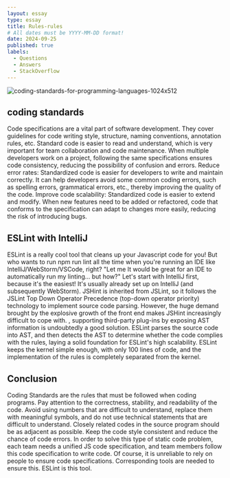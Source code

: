 ```yaml
---
layout: essay
type: essay
title: Rules-rules
# All dates must be YYYY-MM-DD format!
date: 2024-09-25
published: true
labels:
  - Questions
  - Answers
  - StackOverflow
---
```


![coding-standards-for-programming-languages-1024x512](https://github.com/jingyuh1/jingyuh1.github.io/assets/156954674/cc498319-1c9c-447c-b921-b2b526f2975e)


## coding standards

Code specifications are a vital part of software development. They cover guidelines for code writing style, structure, naming conventions, annotation rules, etc. Standard code is easier to read and understand, which is very important for team collaboration and code maintenance. When multiple developers work on a project, following the same specifications ensures code consistency, reducing the possibility of confusion and errors. Reduce error rates: Standardized code is easier for developers to write and maintain correctly. It can help developers avoid some common coding errors, such as spelling errors, grammatical errors, etc., thereby improving the quality of the code. Improve code scalability: Standardized code is easier to extend and modify. When new features need to be added or refactored, code that conforms to the specification can adapt to changes more easily, reducing the risk of introducing bugs.

## ESLint with IntelliJ

ESLint is a really cool tool that cleans up your Javascript code for you! But who wants to run npm run lint all the time when you're running an IDE like IntelliJ/WebStorm/VSCode, right? "Let me It would be great for an IDE to automatically run my linting... but how?" Let's start with IntelliJ first, because it's the easiest! It's usually already set up on IntelliJ (and subsequently WebStorm). JSHint is inherited from JSLint, so it follows the JSLint Top Down Operator Precedence (top-down operator priority) technology to implement source code parsing. However, the huge demand brought by the explosive growth of the front end makes JSHint increasingly difficult to cope with. , supporting third-party plug-ins by exposing AST information is undoubtedly a good solution. ESLint parses the source code into AST, and then detects the AST to determine whether the code complies with the rules, laying a solid foundation for ESLint's high scalability. ESLint keeps the kernel simple enough, with only 100 lines of code, and the implementation of the rules is completely separated from the kernel.


## Conclusion

Coding Standards are the rules that must be followed when coding programs. Pay attention to the correctness, stability, and readability of the code. Avoid using numbers that are difficult to understand, replace them with meaningful symbols, and do not use technical statements that are difficult to understand. Closely related codes in the source program should be as adjacent as possible. Keep the code style consistent and reduce the chance of code errors. In order to solve this type of static code problem, each team needs a unified JS code specification, and team members follow this code specification to write code. Of course, it is unreliable to rely on people to ensure code specifications. Corresponding tools are needed to ensure this. ESLint is this tool.
